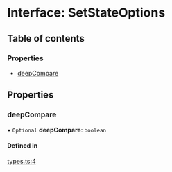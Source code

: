 # Interface: SetStateOptions

## Table of contents

### Properties

- [deepCompare](SetStateOptions.md#deepcompare)

## Properties

### deepCompare

• `Optional` **deepCompare**: `boolean`

#### Defined in

[types.ts:4](https://github.com/foobaragency/react-global-state/blob/1698e797/src/types.ts#L4)
